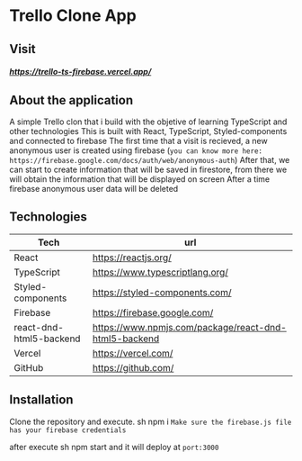 # Trello Clone App
## Visit
##### https://trello-ts-firebase.vercel.app/

## About the application
A simple Trello clon that i build with the objetive of learning TypeScript and other technologies
This is built with React, TypeScript, Styled-components and connected to firebase
The first time that a visit is recieved, a new anonymous user is created using firebase (`you can know more here: https://firebase.google.com/docs/auth/web/anonymous-auth`)
After that, we can start to create information that will be saved in firestore, from there we will obtain the information that will be displayed on screen
After a time firebase anonymous user data will be deleted

## Technologies
| Tech | url |
| ------ | ------ |
| React | https://reactjs.org/ |
| TypeScript | https://www.typescriptlang.org/ |
| Styled-components | https://styled-components.com/ |
| Firebase | https://firebase.google.com/ |
| react-dnd-html5-backend | https://www.npmjs.com/package/react-dnd-html5-backend |
| Vercel | https://vercel.com/ |
| GitHub | https://github.com/ |

## Installation

Clone the repository and execute.
sh
npm i
`Make sure the firebase.js file has your firebase credentials`

after execute
sh
npm start
and it will deploy at `port:3000`
